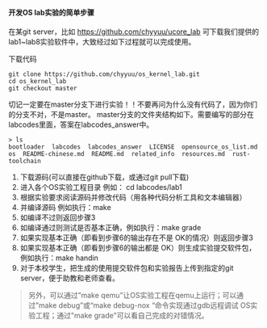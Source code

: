
#### 开发OS lab实验的简单步骤

在某git server，比如 https://github.com/chyyuu/ucore_lab 可下载我们提供的lab1~lab8实验软件中，大致经过如下过程就可以完成使用。

下载代码

```Shell
git clone https://github.com/chyyuu/os_kernel_lab.git
cd os_kernel_lab
git checkout master
```
切记一定要在master分支下进行实验！！不要再问为什么没有代码了，因为你们的分支不对，不是master。
master分支的文件夹结构如下。需要编写的部分在labcodes里面，答案在labcodes_answer中。
```Shell
> ls
bootloader  labcodes  labcodes_answer  LICENSE  opensource_os_list.md  os  README-chinese.md  README.md  related_info  resources.md  rust-toolchain

```


1. 下载源码(可以直接在github下载，或通过git pull下载)
2. 进入各个OS实验工程目录 例如： cd labcodes/lab1
3. 根据实验要求阅读源码并修改代码（用各种代码分析工具和文本编辑器）
4. 并编译源码 例如执行：make
5. 如编译不过则返回步骤3
6. 如编译通过则测试是否基本正确，例如执行：make grade
7. 如果实现基本正确（即看到步骤6的输出存在不是 OK的情况）则返回步骤3
8. 如果实现基本正确（即看到步骤6的输出都是 OK）则生成实验提交软件包，例如执行：make handin
9. 对于本校学生，把生成的使用提交软件包和实验报告上传到指定的git server，便于助教和老师查看。
 
> 另外，可以通过”make qemu”让OS实验工程在qemu上运行；可以通过”make debug”或“make debug-nox “命令实现通过gdb远程调试 OS实验工程；通过"make grade"可以看自己完成的对错情况。
